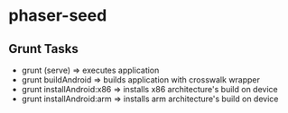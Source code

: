 # phaser-seed

## Grunt Tasks

- grunt (serve) => executes application
- grunt buildAndroid => builds application with crosswalk wrapper
- grunt installAndroid:x86 => installs x86 architecture's build on device
- grunt installAndroid:arm => installs arm architecture's build on device

